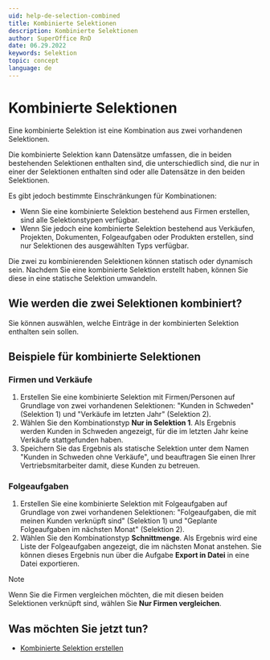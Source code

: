 ```yaml
---
uid: help-de-selection-combined
title: Kombinierte Selektionen
description: Kombinierte Selektionen
author: SuperOffice RnD
date: 06.29.2022
keywords: Selektion
topic: concept
language: de
---
```


# Kombinierte Selektionen

Eine kombinierte Selektion ist eine Kombination aus zwei vorhandenen Selektionen.

Die kombinierte Selektion kann Datensätze umfassen, die in beiden bestehenden Selektionen enthalten sind, die unterschiedlich sind, die nur in einer der Selektionen enthalten sind oder alle Datensätze in den beiden Selektionen.

Es gibt jedoch bestimmte Einschränkungen für Kombinationen:

* Wenn Sie eine kombinierte Selektion bestehend aus Firmen erstellen, sind alle Selektionstypen verfügbar.
* Wenn Sie jedoch eine kombinierte Selektion bestehend aus Verkäufen, Projekten, Dokumenten, Folgeaufgaben oder Produkten erstellen, sind nur Selektionen des ausgewählten Typs verfügbar.

Die zwei zu kombinierenden Selektionen können statisch oder dynamisch sein. Nachdem Sie eine kombinierte Selektion erstellt haben, können Sie diese in eine statische Selektion umwandeln.

## Wie werden die zwei Selektionen kombiniert?

Sie können auswählen, welche Einträge in der kombinierten Selektion enthalten sein sollen.

## Beispiele für kombinierte Selektionen

### Firmen und Verkäufe

1. Erstellen Sie eine kombinierte Selektion mit Firmen/Personen auf Grundlage von zwei vorhandenen Selektionen: "Kunden in Schweden" (Selektion 1) und "Verkäufe im letzten Jahr" (Selektion 2).
2. Wählen Sie den Kombinationstyp **Nur in Selektion 1**. Als Ergebnis werden Kunden in Schweden angezeigt, für die im letzten Jahr keine Verkäufe stattgefunden haben.
3. Speichern Sie das Ergebnis als statische Selektion unter dem Namen "Kunden in Schweden ohne Verkäufe", und beauftragen Sie einen Ihrer Vertriebsmitarbeiter damit, diese Kunden zu betreuen.

### Folgeaufgaben

1. Erstellen Sie eine kombinierte Selektion mit Folgeaufgaben auf Grundlage von zwei vorhandenen Selektionen: "Folgeaufgaben, die mit meinen Kunden verknüpft sind" (Selektion 1) und "Geplante Folgeaufgaben im nächsten Monat" (Selektion 2).
2. Wählen Sie den Kombinationstyp **Schnittmenge**. Als Ergebnis wird eine Liste der Folgeaufgaben angezeigt, die im nächsten Monat anstehen. Sie können dieses Ergebnis nun über die Aufgabe **Export in Datei** in eine Datei exportieren.

> [!NOTE]
> Wenn Sie die Firmen vergleichen möchten, die mit diesen beiden Selektionen verknüpft sind, wählen Sie **Nur Firmen vergleichen**.

## Was möchten Sie jetzt tun?

* [Kombinierte Selektion erstellen][1]

<!-- Referenced links -->
[1]: combine.md

<!-- Referenced images -->
